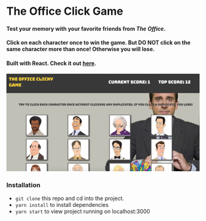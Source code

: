 # The Office Click Game

#### Test your memory with your favorite friends from *The Office*.

#### Click on each character once to win the game. But DO NOT click on the same character more than once! Otherwise you will lose.

#### Built with React. Check it out [here](https://sheltered-fortress-50156.herokuapp.com/).

![screenshot](public/images/screenshot.png)

### Installation
- `git clone` this repo and cd into the project.
- `yarn install` to install dependencies
- `yarn start` to view project running on localhost:3000
